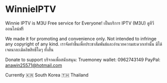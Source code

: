 # WinnieIPTV
Winnie IPTV is M3U Free service for Everyone! เป็นบริการ IPTV (M3U) ดูทีวีออนไลน์ฟรี

We made it for promoting and convenience only. Not intended to infringe any copyright of any kind.
เราจัดทำขึ้นเพื่อประชาสัมพันธ์และอำนวยความสะดวกเท่านั้น มิได้เจตนาละเมิดลิขสิทธิ์ใดๆ ทั้งสิ้น

Donate to support บริจาคเพื่อสนับสนุน:
Truemoney wallet: 0962743149
PayPal: anawin25571@hotmail.com

Currently
🇰🇷 South Korea
🇹🇭 Thailand
